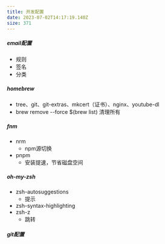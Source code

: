 ```yaml
---
title: 开发配置
date: 2023-07-02T14:17:19.140Z
size: 371
---
```

##### email配置

- 规则
- 签名
- 分类

##### homebrew

- tree、git、git-extras、mkcert（证书）、nginx、youtube-dl
- brew remove --force $(brew list) 清理所有

##### fnm

- nrm
  - npm源切换
- pnpm
  - 安装提速，节省磁盘空间

##### oh-my-zsh

- zsh-autosuggestions
  - 提示
- zsh-syntax-highlighting
- zsh-z
  - 跳转

##### git配置
